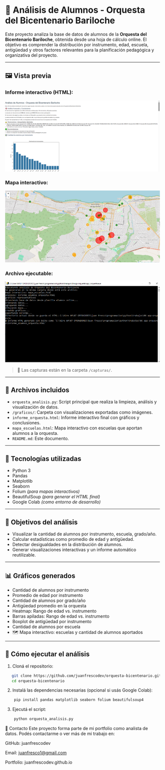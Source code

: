 # 🎻 Análisis de Alumnos - Orquesta del Bicentenario Bariloche

Este proyecto analiza la base de datos de alumnos de la **Orquesta del Bicentenario Bariloche**, obtenida desde una hoja de cálculo online. El objetivo es comprender la distribución por instrumento, edad, escuela, antigüedad y otros factores relevantes para la planificación pedagógica y organizativa del proyecto.

---

## 🖼️ Vista previa

### Informe interactivo (HTML):
![Informe](https://github.com/juanfrescodev/orquesta-bicentenario/blob/main/capturas/informe_html.png)

### Mapa interactivo:
![Mapa](https://github.com/juanfrescodev/orquesta-bicentenario/blob/main/capturas/mapa_escuelas.png)

### Archivo ejecutable:
![Mapa](https://github.com/juanfrescodev/orquesta-bicentenario/blob/main/capturas/ejecutable.png)

> 📂 Las capturas están en la carpeta `/capturas/`.

---

## 📁 Archivos incluidos

- `orquesta_analisis.py`: Script principal que realiza la limpieza, análisis y visualización de datos.
- `/graficos/`: Carpeta con visualizaciones exportadas como imágenes.
- `informe_orquesta.html`: Informe interactivo final con gráficos y conclusiones.
- `mapa_escuelas.html`: Mapa interactivo con escuelas que aportan alumnos a la orquesta.
- `README.md`: Este documento.

---

## 🧪 Tecnologías utilizadas

- Python 3
- Pandas
- Matplotlib
- Seaborn
- Folium *(para mapas interactivos)*
- BeautifulSoup *(para generar el HTML final)*
- Google Colab *(como entorno de desarrollo)*

---

## 🎯 Objetivos del análisis

- Visualizar la cantidad de alumnos por instrumento, escuela, grado/año.
- Calcular estadísticas como promedio de edad y antigüedad.
- Detectar desigualdades en la distribución de alumnos.
- Generar visualizaciones interactivas y un informe automático reutilizable.

---

## 📊 Gráficos generados

- Cantidad de alumnos por instrumento  
- Promedio de edad por instrumento  
- Cantidad de alumnos por grado/año  
- Antigüedad promedio en la orquesta  
- Heatmap: Rango de edad vs. instrumento  
- Barras apiladas: Rango de edad vs. instrumento  
- Boxplot de antigüedad por instrumento  
- Cantidad de alumnos por escuela  
- 🗺️ Mapa interactivo: escuelas y cantidad de alumnos aportados

---


## 🚀 Cómo ejecutar el análisis

1. Cloná el repositorio:
   
```bash 
   git clone https://github.com/juanfrescodev/orquesta-bicentenario.git
   cd orquesta-bicentenario
```


2. Instalá las dependencias necesarias (opcional si usás Google Colab):
    
```bash
    pip install pandas matplotlib seaborn folium beautifulsoup4
```


3. Ejecutá el script:
    
```bash
    python orquesta_analisis.py
```

💬 Contacto
Este proyecto forma parte de mi portfolio como analista de datos.
Podés contactarme o ver más de mi trabajo en:

GitHub: juanfrescodev

Email: juanfresco1@gmail.com

Portfolio: juanfrescodev.github.io
